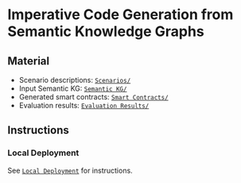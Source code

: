 # Imperative Code Generation from Semantic Knowledge Graphs

## Material

- Scenario descriptions: [`Scenarios/`](Scenarios/)
- Input Semantic KG: [`Semantic KG/`](<Semantic KG/>)
- Generated smart contracts: [`Smart Contracts/`](<Smart Contracts/>)
- Evaluation results: [`Evaluation Results/`](<Evaluation Results/>)

## Instructions

### Local Deployment
See [`Local Deployment`](<Local Deployment/>) for instructions.
